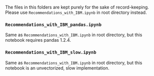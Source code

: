 The files in this folders are kept purely for the sake of record-keeping. Please use `Recommendations_with_IBM.ipynb` in root directory instead.

### `Recommendations_with_IBM_pandas.ipynb`  

Same as `Recommendations_with_IBM.ipynb` in root directory, but this notebook requires pandas 1.2.4.

### `Recommendations_with_IBM_slow.ipynb`  

Same as `Recommendations_with_IBM.ipynb` in root directory, but this notebook is an unvectorized, slow implementation.
